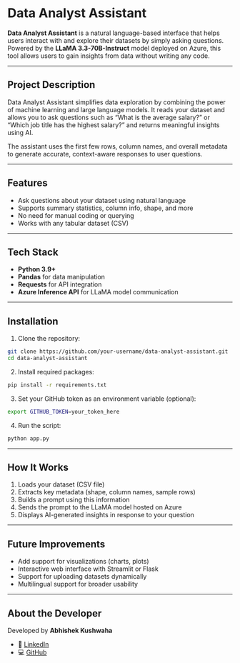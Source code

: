 # Data Analyst Assistant

**Data Analyst Assistant** is a natural language-based interface that helps users interact with and explore their datasets by simply asking questions. Powered by the **LLaMA 3.3-70B-Instruct** model deployed on Azure, this tool allows users to gain insights from data without writing any code.

---

##  Project Description

Data Analyst Assistant simplifies data exploration by combining the power of machine learning and large language models. It reads your dataset and allows you to ask questions such as “What is the average salary?” or “Which job title has the highest salary?” and returns meaningful insights using AI.

The assistant uses the first few rows, column names, and overall metadata to generate accurate, context-aware responses to user questions.

---

## Features

- Ask questions about your dataset using natural language
- Supports summary statistics, column info, shape, and more
- No need for manual coding or querying
- Works with any tabular dataset (CSV)

---

## Tech Stack

- **Python 3.9+**
- **Pandas** for data manipulation
- **Requests** for API integration
- **Azure Inference API** for LLaMA model communication

---

## Installation

1. Clone the repository:

```bash
git clone https://github.com/your-username/data-analyst-assistant.git
cd data-analyst-assistant
```

2. Install required packages:

```bash
pip install -r requirements.txt
```

3. Set your GitHub token as an environment variable (optional):

```bash
export GITHUB_TOKEN=your_token_here
```

4. Run the script:

```bash
python app.py
```

---

##  How It Works

1. Loads your dataset (CSV file)
2. Extracts key metadata (shape, column names, sample rows)
3. Builds a prompt using this information
4. Sends the prompt to the LLaMA model hosted on Azure
5. Displays AI-generated insights in response to your question

---

## Future Improvements

- Add support for visualizations (charts, plots)
- Interactive web interface with Streamlit or Flask
- Support for uploading datasets dynamically
- Multilingual support for broader usability

---

## About the Developer

Developed by **Abhishek Kushwaha**

- 🔗 [LinkedIn](https://www.linkedin.com/in/abhishek-kushwaha)
- 💻 [GitHub](https://github.com/abhishek10027)

